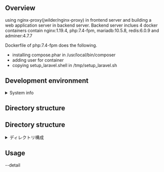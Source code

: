 ## Overview

using nginx-proxy(jwilder/nginx-proxy) in frontend server and building a web application server in backend server.
Backend server inclues 4 docker containers contain nginx:1.19.4, php:7.4-fpm, mariadb:10.5.8, redis:6.0.9 and adminer:4.7.7

Dockerfile of php:7.4-fpm does the following.
 - installing compose.phar in /usr/local/bin/composer
 - adding user for container 
 - copying setup_laravel.shell in /tmp/setup_laravel.sh


## Development environment

<details><summary>System info</summary>
<div>

```
$ cat /etc/lsb-release
DISTRIB_ID=Ubuntu
DISTRIB_RELEASE=20.04
DISTRIB_CODENAME=focal
DISTRIB_DESCRIPTION="Ubuntu 20.04.1 LTS"
$ arch
x86_64

$ docker version
Client:
 Version:           19.03.8
 API version:       1.40
 Go version:        go1.13.8
 Git commit:        afacb8b7f0
 Built:             Wed Oct 14 19:43:43 2020
 OS/Arch:           linux/amd64
 Experimental:      false

Server:
 Engine:
  Version:          19.03.8
  API version:      1.40 (minimum version 1.12)
  Go version:       go1.13.8
  Git commit:       afacb8b7f0
  Built:            Wed Oct 14 16:41:21 2020
  OS/Arch:          linux/amd64
  Experimental:     false
 containerd:
  Version:          1.3.3-0ubuntu2
  GitCommit:
 runc:
  Version:          spec: 1.0.1-dev
  GitCommit:
 docker-init:
  Version:          0.18.0
  GitCommit:

$ docker-compose version
docker-compose version 1.27.4, build 40524192
docker-py version: 4.3.1
CPython version: 3.7.7
OpenSSL version: OpenSSL 1.1.0l  10 Sep 2019
```

</div>
</details>


## Directory structure
## Directory structure

<details><summary>ディレクトリ構成</summary>
<div>

```
/docker
+-- /proxy
|   +-- /log
|       +-- /nginx
|           +-- access.log
|           +-- error.log
|   +-- docker-compose.yml
+-- /example.com
|   +-- /laravel <= subdomain: laravel.example.com
|       +-- /build
|           +-- /nginx
|               +-- default.conf
|           +-- /php
|               +-- Dockerfile
|               +-- php.ini
|               +-- setup_laravel.sh
|       +-- /db <= mount point: /var/lib/mysql
|       +-- /src // laravel install dir
|       +-- .env
|       +-- docker-compose.yml
```

</div>
</details>



## Usage

--detail
